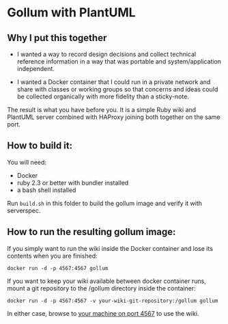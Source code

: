 # Gollum with PlantUML

## Why I put this together

* I wanted a way to record design decisions and collect technical reference information in a way that was portable and system/application independent.

* I wanted a Docker container that I could run in a private network and share with classes or working groups so that concerns and ideas could be collected organically with more fidelity than a sticky-note.

The result is what you have before you.  It is a simple Ruby wiki and PlantUML server combined with HAProxy joining both together on the same port.

## How to build it:

You will need:

* Docker
* ruby 2.3 or better with bundler installed
* a bash shell installed

Run `build.sh` in this folder to build the gollum image and verify it with serverspec.

## How to run the resulting gollum image:

If you simply want to run the wiki inside the Docker container and lose its contents when you are finished:

`docker run -d -p 4567:4567 gollum`

If you want to keep your wiki available between docker container runs, mount a git repository to the /gollum directory inside the container:

`docker run -d -p 4567:4567 -v your-wiki-git-repository:/gollum gollum`

In either case, browse to [your machine on port 4567](http://localhost:4567) to use the wiki.
